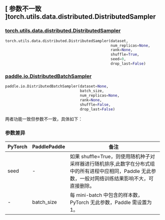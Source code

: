 ## [ 参数不一致 ]torch.utils.data.distributed.DistributedSampler
### [torch.utils.data.distributed.DistributedSampler](https://pytorch.org/docs/stable/data.html?highlight=distributedsampler#torch.utils.data.distributed.DistributedSampler)

```python
torch.utils.data.distributed.DistributedSampler(dataset,
                                                num_replicas=None,
                                                rank=None,
                                                shuffle=True,
                                                seed=0,
                                                drop_last=False)
```

### [paddle.io.DistributedBatchSampler](https://www.paddlepaddle.org.cn/documentation/docs/zh/develop/api/paddle/io/DistributedBatchSampler_cn.html#distributedbatchsampler)

```python
paddle.io.DistributedBatchSampler(dataset=None,
                                  batch_size,
                                  num_replicas=None,
                                  rank=None,
                                  shuffle=False,
                                  drop_last=False)
```

两者功能一致但参数不一致，具体如下：
### 参数差异
| PyTorch       | PaddlePaddle | 备注                                                   |
| ----- | ---------- | ---------- |
| seed          | -            | 如果 shuffle=True，则使用随机种子对采样器进行随机排序,此数字在分布式组中的所有进程中应相同，Paddle 无此参数，一般对网络训练结果影响不大，可直接删除。  |
| -             | batch_size   | 每 mini-batch 中包含的样本数，PyTorch 无此参数，Paddle 需设置为 1。                   |
